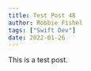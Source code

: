 ```yaml
---
title: Test Post 48
author: Robbie Fishel
tags: ["Swift Dev"]
date: 2022-01-26
---
```


This is a test post.